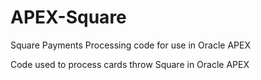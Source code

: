# APEX-Square
Square Payments Processing code for use in Oracle APEX

Code used to process cards throw Square in Oracle APEX
